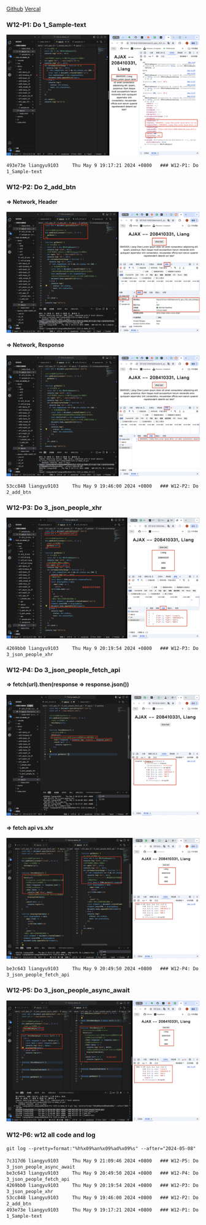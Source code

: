 [Github](https://github.com/liangyu9103/1122-js-demo_31.git)
[Vercal](https://vercel.com/liangyu9103s-projects/1122-js-demo-31)

### W12-P1: Do 1_Sample-text

![](w12-p1.png)

```
493e73e liangyu9103     Thu May 9 19:17:21 2024 +0800   ### W12-P1: Do 1_Sample-text
```

### W12-P2: Do 2_add_btn

#### => Network, Header

![](w12-p2-1.png)

#### => Network, Response

![](w12-p2-2.png)

```
53cc848 liangyu9103     Thu May 9 19:46:00 2024 +0800   ### W12-P2: Do 2_add_btn
```

### W12-P3: Do 3_json_people_xhr

![](w12-p3.png)

```
4269bb0 liangyu9103     Thu May 9 20:19:54 2024 +0800   ### W12-P3: Do 3_json_people_xhr
```

### W12-P4: Do 3_json_people_fetch_api

#### => fetch(url).then(response => response.json())

![](w12-p4-1.png)

#### => fetch api vs.xhr

![](w12-p4-2.png)

```
be3c643 liangyu9103     Thu May 9 20:49:50 2024 +0800   ### W12-P4: Do 3_json_people_fetch_api
```

### W12-P5: Do 3_json_people_async_await

![](w12-p5.png)

### W12-P6: w12 all code and log

```
git log --pretty=format:"%h%x09%an%x09%ad%x09%s" --after="2024-05-08"

7c317d6 liangyu9103     Thu May 9 21:09:46 2024 +0800   ### W12-P5: Do 3_json_people_async_await
be3c643 liangyu9103     Thu May 9 20:49:50 2024 +0800   ### W12-P4: Do 3_json_people_fetch_api
4269bb0 liangyu9103     Thu May 9 20:19:54 2024 +0800   ### W12-P3: Do 3_json_people_xhr
53cc848 liangyu9103     Thu May 9 19:46:00 2024 +0800   ### W12-P2: Do 2_add_btn
493e73e liangyu9103     Thu May 9 19:17:21 2024 +0800   ### W12-P1: Do 1_Sample-text
```
